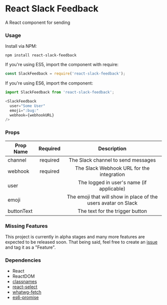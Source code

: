 React Slack Feedback
=====================

A React component for sending

### Usage

Install via NPM:

```
npm install react-slack-feedback
```

If you're using ES5, import the component with require:
```javascript
const SlackFeedback = require('react-slack-feedback');
```

If you're using ES6, import the component:
```javascript
import SlackFeedback from 'react-slack-feedback';
```

```javascript
<SlackFeedback
  user="Some User"
  emoji=":bug:"
  webhook={webhookURL}
/>
```

### Props
| Prop Name     | Required      | Description |
| ------------- |:-------------:|:-----------:|
| channel       | required      | The Slack channel to send messages |
| webhook       | required      | The Slack Webhook URL for the integration |
| user          |               | The logged in user's name (if applicable) |
| emoji         |               | The emoji that will show in place of the users avatar on Slack |
| buttonText    |               | The text for the trigger button |


### Missing Features

This project is currently in alpha stages and many more features are expected to be released soon. That being said, feel free to create an [issue](https://github.com/markmur/react-slack-feedback/issues) and tag it as a "Feature".

### Dependencies

* React
* ReactDOM
* [classnames](https://github.com/jedwatson/classnames)
* [react-select](https://github.com/jedwatson/react-select)
* [whatwg-fetch](https://github.com/github/whatwg-fetch)
* [es6-promise](https://github.com/stefanpenner/es6-promise)
